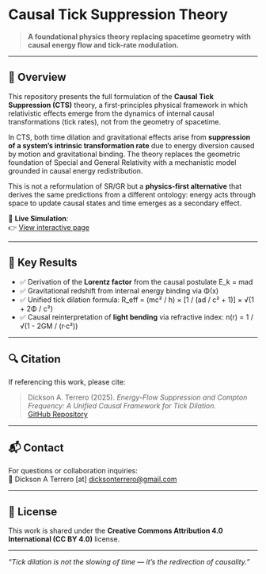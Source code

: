 # Causal Tick Suppression Theory

> **A foundational physics theory replacing spacetime geometry with causal energy flow and tick-rate modulation.**

---

## 🧠 Overview

This repository presents the full formulation of the **Causal Tick Suppression (CTS)** theory, a first-principles physical framework in which relativistic effects emerge from the dynamics of internal causal transformations (tick rates), not from the geometry of spacetime.

In CTS, both time dilation and gravitational effects arise from **suppression of a system’s intrinsic transformation rate** due to energy diversion caused by motion and gravitational binding. The theory replaces the geometric foundation of Special and General Relativity with a mechanistic model grounded in causal energy redistribution.

This is not a reformulation of SR/GR but a **physics-first alternative** that derives the same predictions from a different ontology: energy acts through space to update causal states and time emerges as a secondary effect.

🔬 **Live Simulation**:  
👉 [View interactive page](https://github.com/dterrero/cts-theory/)

---

## 📜 Key Results

- ✅ Derivation of the **Lorentz factor** from the causal postulate E_k = mad
- ✅ Gravitational redshift from internal energy binding via Φ(x)
- ✅ Unified tick dilation formula:  R_eff = (mc² / h) × [1 / (ad / c² + 1)] × √(1 + 2Φ / c²)
- ✅ Causal reinterpretation of **light bending** via refractive index: n(r) = 1 / √(1 - 2GM / (r·c²))

---

## 🔍 Citation

If referencing this work, please cite:

> Dickson A. Terrero (2025). *Energy-Flow Suppression and Compton Frequency: A Unified Causal Framework for Tick Dilation.*  
> [GitHub Repository](https://github.com/YOUR_USERNAME/causal-tick-suppression-theory)

---

## 📬 Contact

For questions or collaboration inquiries:  
**📧** Dickson A Terrero [at] dicksonterrero@gmail.com

---

## 📖 License

This work is shared under the **Creative Commons Attribution 4.0 International (CC BY 4.0)** license.

---

*“Tick dilation is not the slowing of time — it’s the redirection of causality.”*


